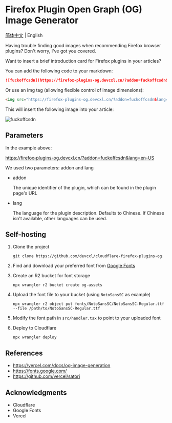 # Firefox Plugin Open Graph (OG) Image Generator

[简体中文](README_ZH.md) | English

Having trouble finding good images when recommending Firefox browser plugins? Don't worry, I've got you covered.

Want to insert a brief introduction card for Firefox plugins in your articles?

You can add the following code to your markdown:

```markdown
![fuckoffcsdn](https://firefox-plugins-og.devcxl.cn/?addon=fuckoffcsdn&lang=zh-CN)
```

Or use an img tag (allowing flexible control of image dimensions):

```html
<img src="https://firefox-plugins-og.devcxl.cn/?addon=fuckoffcsdn&lang=zh-CN" title="fuckoffcsdn">
```
This will insert the following image into your article:

<img src="https://firefox-plugins-og.devcxl.cn/?addon=fuckoffcsdn&lang=zh-CN" title="fuckoffcsdn">

## Parameters

In the example above:

https://firefox-plugins-og.devcxl.cn/?addon=fuckoffcsdn&lang=en-US

We used two parameters: addon and lang

- addon

    The unique identifier of the plugin, which can be found in the plugin page's URL

- lang
    
    The language for the plugin description. Defaults to Chinese. If Chinese isn't available, other languages can be used.

## Self-hosting

1. Clone the project

    `git clone https://github.com/devcxl/cloudflare-firefox-plugins-og`

2. Find and download your preferred font from [Google Fonts](https://fonts.google.com/)

3. Create an R2 bucket for font storage

    `npx wrangler r2 bucket create og-assets`

4. Upload the font file to your bucket (using `NotoSansSC` as example)

    `npx wrangler r2 object put fonts/NotoSansSC/NotoSansSC-Regular.ttf --file /path/to/NotoSansSC-Regular.ttf`

5. Modify the font path in `src/handler.tsx` to point to your uploaded font

6. Deploy to Cloudflare

    `npx wrangler deploy`


## References

- https://vercel.com/docs/og-image-generation
- https://fonts.google.com/
- https://github.com/vercel/satori

## Acknowledgments

- Cloudflare 
- Google Fonts
- Vercel